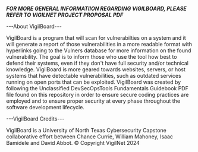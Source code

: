***FOR MORE GENERAL INFORMATIION REGARDING VIGILBOARD, PLEASE REFER TO VIGILNET PROJECT PROPOSAL PDF***

---About VigilBoard---

VigilBoard is a program that will scan for vulnerabilties on a system and it will generate a report of those vulnerabilities in a more readable format with hyperlinks going to the Vulners database for more information on the found vulnerability. The goal is to inform those who use the tool how best to defend their systems, even if they don't have full security and/or technical knowledge.
VigilBoard is more geared towards websites, servers, or host systems that have detectable vulnerabilities, such as outdated services running on open ports that can be exploited.
VigilBoard was created by following the Unclassified DevSecOpsTools Fundamentals Guidebook PDF file found on this repository in order to ensure secure coding practices are employed and to ensure proper security at every phase throughout the software development lifecycle.

---VigilBoard Credits---

VigilBoard is a University of North Texas Cybersecurity Capstone collaborative effort between Chance Currie, William Mahoney, Isaac Bamidele and David Abbot.
© Copyright VigilNet 2024
